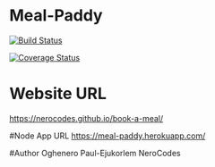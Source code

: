 # Meal-Paddy

[![Build Status](https://travis-ci.org/Nerocodes/book-a-meal.svg?branch=master)](https://travis-ci.org/Nerocodes/book-a-meal)

[![Coverage Status](https://coveralls.io/repos/github/Nerocodes/book-a-meal/badge.svg?branch=master)](https://coveralls.io/github/Nerocodes/book-a-meal?branch=master)

# Website URL
https://nerocodes.github.io/book-a-meal/

#Node App URL
https://meal-paddy.herokuapp.com/

#Author
Oghenero Paul-Ejukorlem
NeroCodes